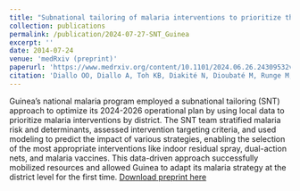 ```yaml
---
title: "Subnational tailoring of malaria interventions to prioritize the malaria response in Guinea"
collection: publications
permalink: /publication/2024-07-27-SNT_Guinea
excerpt: ''
date: 2014-07-24
venue: 'medRxiv (preprint)'
paperurl: 'https://www.medrxiv.org/content/10.1101/2024.06.26.24309532v1'
citation: 'Diallo OO, Diallo A, Toh KB, Diakité N, Dioubaté M, Runge M, et al. Subnational tailoring of malaria interventions to prioritize the malaria response in Guinea. medRxiv; 2024. p. 2024.06.26.24309532. doi:10.1101/2024.06.26.24309532'
---
```


Guinea’s national malaria program employed a subnational tailoring (SNT) approach to optimize its 2024-2026 operational plan by using local data to prioritize malaria interventions by district. 
The SNT team stratified malaria risk and determinants, assessed intervention targeting criteria, and used modeling to predict the impact of various strategies, 
enabling the selection of the most appropriate interventions like indoor residual spray, dual-action nets, and malaria vaccines. 
This data-driven approach successfully mobilized resources and allowed Guinea to adapt its malaria strategy at the district level for the first time.
[Download preprint here](https://www.medrxiv.org/content/10.1101/2024.06.26.24309532v1)